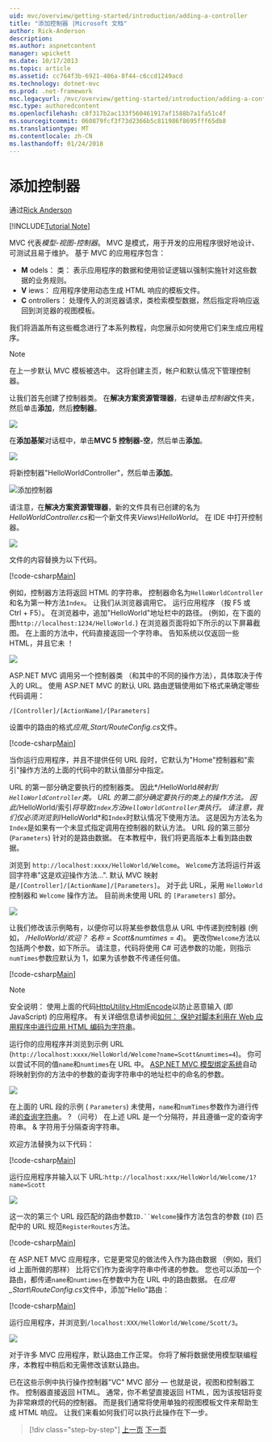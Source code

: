 ```yaml
---
uid: mvc/overview/getting-started/introduction/adding-a-controller
title: "添加控制器 |Microsoft 文档"
author: Rick-Anderson
description: 
ms.author: aspnetcontent
manager: wpickett
ms.date: 10/17/2013
ms.topic: article
ms.assetid: cc764f3b-6921-486a-8f44-c6ccd1249acd
ms.technology: dotnet-mvc
ms.prod: .net-framework
msc.legacyurl: /mvc/overview/getting-started/introduction/adding-a-controller
msc.type: authoredcontent
ms.openlocfilehash: c8f317b2ac133f560461917af1588b7a1fa51c4f
ms.sourcegitcommit: 060879fcf3f73d2366b5c811986f8695fff65db8
ms.translationtype: MT
ms.contentlocale: zh-CN
ms.lasthandoff: 01/24/2018
---
```

<a name="adding-a-controller"></a>添加控制器
====================
通过[Rick Anderson](https://github.com/Rick-Anderson)

[!INCLUDE[Tutorial Note](sample/code-location.md)]

MVC 代表*模型-视图-控制器*。 MVC 是模式，用于开发的应用程序很好地设计、 可测试且易于维护。 基于 MVC 的应用程序包含：

- **M** odels： 类： 表示应用程序的数据和使用验证逻辑以强制实施针对这些数据的业务规则。
- **V** iews： 应用程序使用动态生成 HTML 响应的模板文件。
- **C** ontrollers： 处理传入的浏览器请求，类检索模型数据，然后指定将响应返回到浏览器的视图模板。

我们将涵盖所有这些概念进行了本系列教程，向您展示如何使用它们来生成应用程序。

> [!NOTE]
> 在上一步默认 MVC 模板被选中。 这将创建主页，帐户和默认情况下管理控制器。

让我们首先创建了控制器类。 在**解决方案资源管理器**，右键单击*控制器*文件夹，然后单击**添加**，然后**控制器**。


![](adding-a-controller/_static/image1.png)

在**添加基架**对话框中，单击**MVC 5 控制器-空**，然后单击**添加**。

![](adding-a-controller/_static/image2.png)  
 

将新控制器"HelloWorldController"，然后单击**添加**。

![添加控制器](adding-a-controller/_static/image3.png)

请注意，在**解决方案资源管理器**，新的文件具有已创建的名为*HelloWorldController.cs*和一个新文件夹*Views\HelloWorld*。 在 IDE 中打开控制器。

![](adding-a-controller/_static/image4.png)

文件的内容替换为以下代码。

[!code-csharp[Main](adding-a-controller/samples/sample1.cs)]

例如，控制器方法将返回 HTML 的字符串。 控制器命名为`HelloWorldController`和名为第一种方法`Index`。 让我们从浏览器调用它。 运行应用程序 （按 F5 或 Ctrl + F5）。 在浏览器中，追加&quot;HelloWorld&quot;地址栏中的路径。 (例如，在下面的图`http://localhost:1234/HelloWorld.`) 在浏览器页面将如下所示的以下屏幕截图。 在上面的方法中，代码直接返回一个字符串。 告知系统以仅返回一些 HTML，并且它未 ！

![](adding-a-controller/_static/image5.png)

ASP.NET MVC 调用另一个控制器类 （和其中的不同的操作方法），具体取决于传入的 URL。 使用 ASP.NET MVC 的默认 URL 路由逻辑使用如下格式来确定哪些代码调用：

`/[Controller]/[ActionName]/[Parameters]`

设置中的路由的格式*应用\_Start/RouteConfig.cs*文件。

[!code-csharp[Main](adding-a-controller/samples/sample2.cs?highlight=7-8)]

当你运行应用程序，并且不提供任何 URL 段时，它默认为"Home"控制器和"索引"操作方法的上面的代码中的默认值部分中指定。

URL 的第一部分确定要执行的控制器类。 因此*/HelloWorld*映射到`HelloWorldController`类。 URL 的第二部分确定要执行的类上的操作方法。 因此*/HelloWorld/索引*将导致`Index`方法`HelloWorldController`类执行。 请注意，我们仅必须浏览到*/HelloWorld*和`Index`时默认情况下使用方法。 这是因为方法名为`Index`是如果有一个未显式指定调用在控制器的默认方法。 URL 段的第三部分 (`Parameters`) 针对的是路由数据。 在本教程中，我们将更高版本上看到路由数据。

浏览到 `http://localhost:xxxx/HelloWorld/Welcome`。 `Welcome`方法将运行并返回字符串&quot;这是欢迎操作方法...&quot;. 默认 MVC 映射是`/[Controller]/[ActionName]/[Parameters]`。 对于此 URL，采用 `HelloWorld` 控制器和 `Welcome` 操作方法。 目前尚未使用 URL 的 `[Parameters]` 部分。

![](adding-a-controller/_static/image6.png)

让我们修改该示例略有，以便你可以将某些参数信息从 URL 中传递到控制器 (例如， */HelloWorld/欢迎？ 名称 = Scott&amp;numtimes = 4*)。 更改你`Welcome`方法以包括两个参数，如下所示。 请注意，代码将使用 C# 可选参数的功能，则指示`numTimes`参数应默认为 1，如果为该参数不传递任何值。

[!code-csharp[Main](adding-a-controller/samples/sample3.cs)]

> [!NOTE]
> 安全说明： 使用上面的代码[HttpUtility.HtmlEncode](https://msdn.microsoft.com/library/ee360286(v=vs.110).aspx)以防止恶意输入 (即 JavaScript) 的应用程序。 有关详细信息请参阅[如何： 保护对脚本利用在 Web 应用程序中进行应用 HTML 编码为字符串](https://msdn.microsoft.com/library/a2a4yykt(v=vs.100).aspx)。


 运行你的应用程序并浏览到示例 URL (`http://localhost:xxxx/HelloWorld/Welcome?name=Scott&numtimes=4`)。 你可以尝试不同的值`name`和`numtimes`在 URL 中。 [ASP.NET MVC 模型绑定系统](http://odetocode.com/Blogs/scott/archive/2009/04/27/6-tips-for-asp-net-mvc-model-binding.aspx)自动将映射到你的方法中的参数的查询字符串中的地址栏中的命名的参数。

![](adding-a-controller/_static/image7.png)

在上面的 URL 段的示例 ( `Parameters`) 未使用，`name`和`numTimes`参数作为进行传递[的查询字符串](http://en.wikipedia.org/wiki/Query_string)。 ?  （问号） 在上述 URL 是一个分隔符，并且遵循一定的查询字符串。 &amp; 字符用于分隔查询字符串。

欢迎方法替换为以下代码：

[!code-csharp[Main](adding-a-controller/samples/sample4.cs)]

运行应用程序并输入以下 URL:`http://localhost:xxx/HelloWorld/Welcome/1?name=Scott`

![](adding-a-controller/_static/image8.png)

这一次的第三个 URL 段匹配的路由参数`ID.``Welcome`操作方法包含的参数 (`ID`) 匹配中的 URL 规范`RegisterRoutes`方法。

[!code-csharp[Main](adding-a-controller/samples/sample5.cs?highlight=7)]

在 ASP.NET MVC 应用程序，它是更常见的做法传入作为路由数据 （例如，我们 id 上面所做的那样） 比将它们作为查询字符串中传递的参数。 您也可以添加一个路由，都传递`name`和`numtimes`在参数中为在 URL 中的路由数据。 在*应用\_Start\RouteConfig.cs*文件中，添加"Hello"路由：

[!code-csharp[Main](adding-a-controller/samples/sample6.cs?highlight=13-16)]

运行应用程序，并浏览到`/localhost:XXX/HelloWorld/Welcome/Scott/3`。

![](adding-a-controller/_static/image9.png)

对于许多 MVC 应用程序，默认路由工作正常。 你将了解将数据使用模型联编程序，本教程中稍后和无需修改该默认路由。

已在这些示例中执行操作控制器&quot;VC&quot; MVC 部分 — 也就是说，视图和控制器工作。 控制器直接返回 HTML。 通常，你不希望直接返回 HTML，因为该按钮将变为非常麻烦的代码的控制器。 而是我们通常将使用单独的视图模板文件来帮助生成 HTML 响应。 让我们来看如何我们可以执行此操作在下一步。

>[!div class="step-by-step"]
[上一页](getting-started.md)
[下一页](adding-a-view.md)
